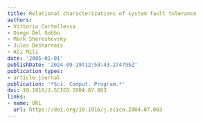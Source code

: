 ```yaml
---
title: Relational characterizations of system fault tolerance
authors:
- Vittorio Cortellessa
- Diego Del Gobbo
- Mark Shereshevsky
- Jules Desharnais
- Ali Mili
date: '2005-01-01'
publishDate: '2024-09-19T12:50:43.274795Z'
publication_types:
- article-journal
publication: '*Sci. Comput. Program.*'
doi: 10.1016/J.SCICO.2004.07.003
links:
- name: URL
  url: https://doi.org/10.1016/j.scico.2004.07.003
---
```

